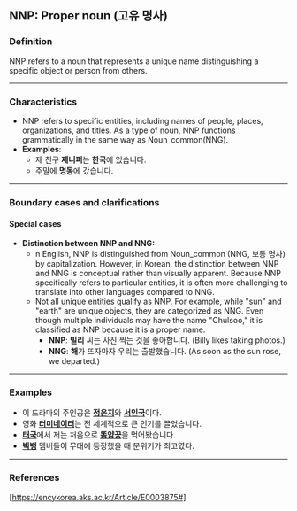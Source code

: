 ## NNP: Proper noun (고유 명사)

### Definition
NNP refers to a noun that represents a unique name distinguishing a specific object or person from others.

---

### Characteristics
- NNP refers to specific entities, including names of people, places, organizations, and titles. As a type of noun, NNP functions grammatically in the same way as Noun_common(NNG).
- **Examples**:
    - 제 친구 **제니퍼**는 **한국**에 있습니다.
    - 주말에 **명동**에 갔습니다.

---

### Boundary cases and clarifications

#### Special cases
- **Distinction between NNP and NNG:**
    - n English, NNP is distinguished from Noun_common (NNG, 보통 명사) by capitalization. However, in Korean, the distinction between NNP and NNG is conceptual rather than visually apparent. Because NNP specifically refers to particular entities, it is often more challenging to translate into other languages compared to NNG.
    - Not all unique entities qualify as NNP. For example, while "sun" and "earth" are unique objects, they are categorized as NNG. Even though multiple individuals may have the name "Chulsoo," it is classified as NNP because it is a proper name.
        - **NNP**: **빌리** 씨는 사진 찍는 것을 좋아합니다. (Billy likes taking photos.)
        - **NNG**: **해**가 뜨자마자 우리는 출발했습니다. (As soon as the sun rose, we departed.)
    
---

### Examples
- 이 드라마의 주인공은 <ins>**정은지**</ins>와 <ins>**서인국**</ins>이다.
- 영화 <ins>**터미네이터**</ins>는 전 세계적으로 큰 인기를 끌었습니다.
- <ins>**태국**</ins>에서 저는 처음으로 <ins>**똠얌꿍**</ins>을 먹어봤습니다.
- <ins>**빅뱅**</ins> 멤버들이 무대에 등장했을 때 분위기가 최고였다.

---

### References
[https://encykorea.aks.ac.kr/Article/E0003875#]
